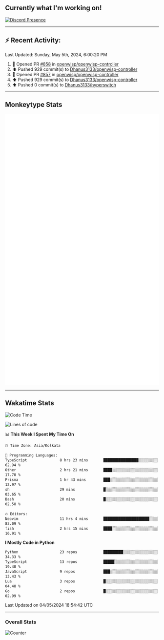 ## Currently what I'm working on!
[![Discord Presence](https://lanyard.cnrad.dev/api/534981034400284712)](https://discord.com/users/534981034400284712)

---

## :zap: Recent Activity:
<!--RECENT_ACTIVITY:last_update-->
Last Updated: Sunday, May 5th, 2024, 6:00:20 PM
<!--RECENT_ACTIVITY:last_update_end-->
<!--RECENT_ACTIVITY:start-->
1. 💪 Opened PR [#858](https://github.com/openwisp/openwisp-controller/pull/858) in [openwisp/openwisp-controller](https://github.com/openwisp/openwisp-controller)<br>
2. ⬆️ Pushed 929 commit(s) to [Dhanus3133/openwisp-controller](https://github.com/Dhanus3133/openwisp-controller)<br>
3. 💪 Opened PR [#857](https://github.com/openwisp/openwisp-controller/pull/857) in [openwisp/openwisp-controller](https://github.com/openwisp/openwisp-controller)<br>
4. ⬆️ Pushed 929 commit(s) to [Dhanus3133/openwisp-controller](https://github.com/Dhanus3133/openwisp-controller)<br>
5. ⬆️ Pushed 0 commit(s) to [Dhanus3133/hyperswitch](https://github.com/Dhanus3133/hyperswitch)<br>
<!--RECENT_ACTIVITY:end-->

---

## Monkeytype Stats
<a href="https://monkeytype.com/profile/dhanus">
  <img src="https://raw.githubusercontent.com/Dhanus3133/Dhanus3133/monkeytype/monkeytype-lbpb.svg" alt="Monkeytype Profile" />
</a>

---

## Wakatime Stats
<!--START_SECTION:waka-->
![Code Time](http://img.shields.io/badge/Code%20Time-1%2C796%20hrs%2029%20mins-blue)

![Lines of code](https://img.shields.io/badge/From%20Hello%20World%20I%27ve%20Written-5.0%20million%20lines%20of%20code-blue)

📊 **This Week I Spent My Time On** 

```text
🕑︎ Time Zone: Asia/Kolkata

💬 Programming Languages: 
TypeScript               8 hrs 23 mins       ████████████████░░░░░░░░░   62.94 % 
Other                    2 hrs 21 mins       ████░░░░░░░░░░░░░░░░░░░░░   17.70 % 
Prisma                   1 hr 43 mins        ███░░░░░░░░░░░░░░░░░░░░░░   12.97 % 
sh                       29 mins             █░░░░░░░░░░░░░░░░░░░░░░░░   03.65 % 
Bash                     20 mins             █░░░░░░░░░░░░░░░░░░░░░░░░   02.58 % 

🔥 Editors: 
Neovim                   11 hrs 4 mins       █████████████████████░░░░   83.09 % 
fish                     2 hrs 15 mins       ████░░░░░░░░░░░░░░░░░░░░░   16.91 % 
```

**I Mostly Code in Python** 

```text
Python                   23 repos            █████████░░░░░░░░░░░░░░░░   34.33 % 
TypeScript               13 repos            █████░░░░░░░░░░░░░░░░░░░░   19.40 % 
JavaScript               9 repos             ███░░░░░░░░░░░░░░░░░░░░░░   13.43 % 
Lua                      3 repos             █░░░░░░░░░░░░░░░░░░░░░░░░   04.48 % 
Go                       2 repos             █░░░░░░░░░░░░░░░░░░░░░░░░   02.99 % 
```




 Last Updated on 04/05/2024 18:54:42 UTC
<!--END_SECTION:waka-->
---

### Overall Stats

<img src="https://moe-counter.glitch.me/get/@Dhanus3133?theme=asoul" alt="Counter" />
